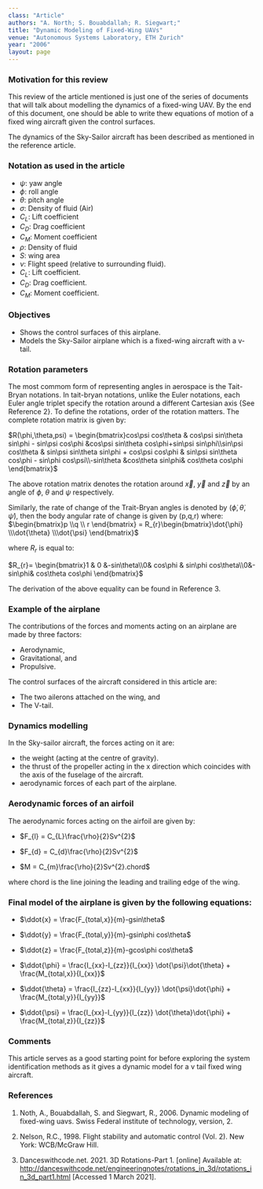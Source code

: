 ```yaml
---
class: "Article"
authors: "A. North; S. Bouabdallah; R. Siegwart;"
title: "Dynamic Modeling of Fixed-Wing UAVs"
venue: "Autonomous Systems Laboratory, ETH Zurich"
year: "2006"
layout: page
---
```

### Motivation for this review
This review of the article mentioned is just one of the series of documents that will talk about modelling the dynamics of a fixed-wing UAV. By the end of this document, one should be able to write thew equations of motion of a fixed wing aircraft given the control surfaces.

The dynamics of the Sky-Sailor aircraft has been described as mentioned in the reference article.




### Notation as used in the article
* $\psi$: yaw angle
* $\phi$: roll angle
* $\theta$: pitch angle
* $\sigma$: Density of fluid (Air)
* $C_{L}$: Lift coefficient
* $C_{D}$: Drag coefficient
* $C_{M}$: Moment coefficient
* $\rho$: Density of fluid
* $S$: wing area
* $\nu$: Flight speed (relative to surrounding fluid).
* $C_{L}$: Lift coefficient.
* $C_{D}$: Drag coefficient.
* $C_{M}$: Moment coefficient.


### Objectives
- Shows the control surfaces of this airplane.
- Models the Sky-Sailor airplane which is a fixed-wing aircraft with a v-tail.


### Rotation parameters

The most commom form of representing angles in aerospace is the Tait-Bryan notations. In tait-bryan notations, unlike the Euler notations, each Euler angle triplet specify the rotation around a different Cartesian axis {See Reference 2}. To define the rotations, order of the rotation matters. The complete rotation matrix is given by:


$R(\phi,\theta,psi) =
\begin{bmatrix}cos\psi cos\theta & cos\psi sin\theta sin\phi - sin\psi cos\phi  &cos\psi sin\theta cos\phi+sin\psi sin\phi\\sin\psi cos\theta & sin\psi sin\theta sin\phi + cos\psi cos\phi & sin\psi sin\theta cos\phi - sin\phi cos\psi\\-sin\theta &cos\theta sin\phi& cos\theta cos\phi \end{bmatrix}$

The above rotation matrix denotes the rotation around $\overrightarrow{x}$, $\overrightarrow{y}$ and $\overrightarrow{z}$ by an angle of $\phi$, $\theta$ and $\psi$ respectively.

Similarly, the rate of change of the Trait-Bryan angles is denoted by $(\dot{\phi},\dot{\theta},\dot{\psi})$, then the body angular rate of change is given by (p,q,r) where:
$\begin{bmatrix}p  \\q \\ r \end{bmatrix} = R_{r}\begin{bmatrix}\dot{\phi}  \\\dot{\theta} \\\dot{\psi} \end{bmatrix}$

where $R_{r}$ is equal to:

$R_{r}=
\begin{bmatrix}1 & 0 &-sin\theta\\0& cos\phi & sin\phi cos\theta\\0&-sin\phi& cos\theta cos\phi \end{bmatrix}$


The derivation of the above equality can be found in Reference 3.



### Example of the airplane

The contributions of the forces and moments acting on an airplane are made by three factors:
- Aerodynamic,
- Gravitational, and
- Propulsive.

The control surfaces of the aircraft considered in this article are:
- The two ailerons attached on the wing, and
- The V-tail.


### Dynamics modelling

In the Sky-sailor aircraft, the forces acting on it are:
- the weight (acting at the centre of gravity).
- the thrust of the propeller acting in the x direction which coincides with the axis of the fuselage of the aircraft.
- aerodynamic forces of each part of the airplane.


### Aerodynamic forces of an airfoil

The aerodynamic forces acting on the airfoil are given by:

* $F_{l} = C_{L}\frac{\rho}{2}Sv^{2}$

* $F_{d} = C_{d}\frac{\rho}{2}Sv^{2}$

* $M = C_{m}\frac{\rho}{2}Sv^{2}.chord$

where chord is the line joining the leading and trailing edge of the wing.

### Final model of the airplane is given by the following equations:

* $\ddot{x} = \frac{F_{total,x}}{m}-gsin\theta$

* $\ddot{y} = \frac{F_{total,y}}{m}-gsin\phi cos\theta$

* $\ddot{z} = \frac{F_{total,z}}{m}-gcos\phi cos\theta$

* $\ddot{\phi} = \frac{I_{xx}-I_{zz}}{I_{xx}} \dot{\psi}\dot{\theta} + \frac{M_{total,x}}{I_{xx}}$

* $\ddot{\theta} = \frac{I_{zz}-I_{xx}}{I_{yy}} \dot{\psi}\dot{\phi} + \frac{M_{total,y}}{I_{yy}}$

* $\ddot{\psi} = \frac{I_{xx}-I_{yy}}{I_{zz}} \dot{\theta}\dot{\phi} + \frac{M_{total,z}}{I_{zz}}$


### Comments
This article serves as a good starting point for before exploring the system identification methods as it gives a dynamic model for a v tail fixed wing aircraft.


### References
1. Noth, A., Bouabdallah, S. and Siegwart, R., 2006. Dynamic modeling of fixed-wing uavs. Swiss Federal institute of technology, version, 2.

2. Nelson, R.C., 1998. Flight stability and automatic control (Vol. 2). New York: WCB/McGraw Hill.

3. Danceswithcode.net. 2021. 3D Rotations-Part 1. [online] Available at: <http://danceswithcode.net/engineeringnotes/rotations_in_3d/rotations_in_3d_part1.html> [Accessed 1 March 2021].
